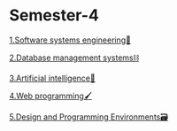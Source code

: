# Semester-4

[1.Software systems engineering🧬](https://github.com/IoanaBotezatu01/Software-Systems-Engineering/tree/main)

[2.Database management systems⛓](https://github.com/IoanaBotezatu01/Database-management-systems)

[3.Artificial intelligence🤖](https://github.com/IoanaBotezatu01/Artificial-Intelligence/tree/main)

[4.Web programming🖌](https://github.com/IoanaBotezatu01/Web-Programming)

[5.Design and Programming Environments🗃️]()
